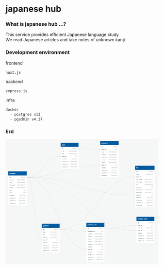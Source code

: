# japanese hub

### What is japanese hub ...?

This service provides efficient Japanese language study  
We read Japanese articles and take notes of unknown kanji

### Development environment

frontend
```
nuxt.js
```

backend
```
express.js
```

infra
```
docker
  - postgres v13
  - pgadmin v4.27
```

### Erd

![erd version1](https://github.com/h4ppyy/japanese-hub/blob/master/erd/version1.png?raw=true)
